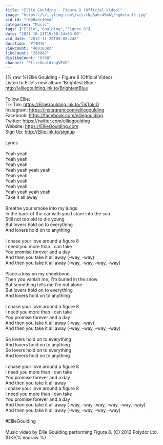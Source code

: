 ```yaml
---
title: "Ellie Goulding - Figure 8 (Official Video)"
image: "https:\/\/i.ytimg.com\/vi\/rNpBahr49mA\/hqdefault.jpg"
vid_id: "rNpBahr49mA"
categories: "Music"
tags: ["Ellie","Goulding","Figure 8"]
date: "2021-10-24T19:58:34+03:00"
vid_date: "2012-11-20T00:00:24Z"
duration: "PT4M4S"
viewcount: "40036083"
likeCount: "250842"
dislikeCount: "6398"
channel: "EllieGouldingVEVO"
---
```

{% raw %}Ellie Goulding - Figure 8 (Official Video)<br />Listen to Ellie's new album 'Brightest Blue': <a rel="nofollow" target="blank" href="http://elliegoulding.lnk.to/BrightestBlue">http://elliegoulding.lnk.to/BrightestBlue</a><br /><br />Follow Ellie:<br />Tik Tok: <a rel="nofollow" target="blank" href="https://EllieGoulding.lnk.to/TikTokID">https://EllieGoulding.lnk.to/TikTokID</a><br />Instagram: <a rel="nofollow" target="blank" href="https://instagram.com/elliegoulding">https://instagram.com/elliegoulding</a><br />Facebook: <a rel="nofollow" target="blank" href="https://facebook.com/elliegoulding">https://facebook.com/elliegoulding</a><br />Twitter: <a rel="nofollow" target="blank" href="https://twitter.com/elliegoulding">https://twitter.com/elliegoulding</a><br />Website: <a rel="nofollow" target="blank" href="https://EllieGoulding.com">https://EllieGoulding.com</a><br />Sign Up: <a rel="nofollow" target="blank" href="http://Ellie.lnk.to/signup">http://Ellie.lnk.to/signup</a><br /><br />Lyrics<br /><br />Yeah yeah<br />Yeah yeah<br />Yeah yeah<br />Yeah yeah yeah yeah<br />Yeah yeah<br />Yeah yeah<br />Yeah yeah<br />Yeah yeah yeah yeah<br />Take it all away<br /><br />Breathe your smoke into my lungs<br />In the back of the car with you I stare into the sun<br />Still not too old to die young<br />But lovers hold on to everything<br />And lovers hold on to anything<br /><br />I chase your love around a figure 8<br />I need you more than I can take<br />You promise forever and a day<br />And then you take it all away (-way, -way)<br />And then you take it all away (-way, -way, -way, -way)<br /><br />Place a kiss on my cheekbone<br />Then you vanish me, I'm buried in the snow<br />But something tells me I'm not alone<br />But lovers hold on to everything<br />And lovers hold on to anything<br /><br />I chase your love around a figure 8<br />I need you more than I can take<br />You promise forever and a day<br />And then you take it all away (-way, -way)<br />And then you take it all away (-way, -way, -way, -way)<br /><br />So lovers hold on to everything<br />And lovers hold on to anything<br />So lovers hold on to everything<br />And lovers hold on to anything<br /><br />I chase your love around a figure 8<br />I need you more than I can take<br />You promise forever and a day<br />And then you take it all away<br />I chase your love around a figure 8<br />I need you more than I can take<br />You promise forever and a day<br />And then you take it all away (-way, -way -way, -way, -way, -way)<br />And then you take it all away (-way, -way, -way, -way)<br /><br />#EllieGoulding<br /><br />Music video by Ellie Goulding performing Figure 8. (C) 2012 Polydor Ltd. (UK){% endraw %}
